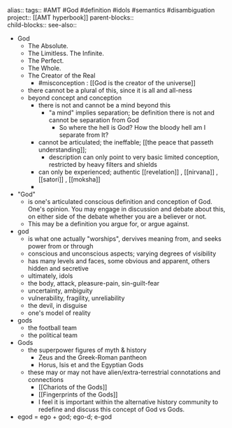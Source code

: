 alias::
tags:: #AMT #God #definition #idols #semantics #disambiguation 
project:: [[AMT hyperbook]]
parent-blocks::   
child-blocks::
see-also::
- God
	- The Absolute.
	- The Limitless. The Infinite.
	- The Perfect.
	- The Whole.
	- The Creator of the Real
		- #misconception : [[God is the creator of the universe]]
	- there cannot be a plural of this, since it is all and all-ness
	- beyond concept and conception
		- there is not and cannot be a mind beyond this
			- "a mind" implies separation; be definition there is not and cannot be separation from God
				- So where the hell is God? How the bloody hell am I separate from It?
		- cannot be articulated; the ineffable; [[the peace that passeth understanding]];
			- description can only point to very basic limited conception, restricted by heavy filters and shields
		- can only be experienced; authentic [[revelation]] , [[nirvana]] , [[satori]] , [[moksha]]
		-
- "God"
	- is one's articulated conscious definition and conception of God. One's opinion. You may engage in discussion and debate about this, on either side of the debate whether you are a believer or not.
	- This may be a definition you argue for, or argue against.
- god
	- is what one actually "worships", dervives meaning from, and seeks power from or through
	- conscious and unconscious aspects; varying degrees of visibility
	- has many levels and faces, some obvious and apparent, others hidden and secretive
	- ultimately, idols
	- the body, attack, pleasure-pain, sin-guilt-fear
	- uncertainty, ambiguity
	- vulnerability, fragility, unreliability
	- the devil, in disguise
	- one's model of reality
- gods
	- the football team
	- the political team
- Gods
	- the superpower figures of myth & history
		- Zeus and the Greek-Roman pantheon
		- Horus, Isis et and the Egyptian Gods
	- these may or may not have alien/extra-terrestrial connotations and connections
		- [[Chariots of the Gods]]
		- [[Fingerprints of the Gods]]
		- I feel it is important within the alternative history community to redefine and discuss this concept of God vs Gods.
- egod = ego + god; ego-d; e-god